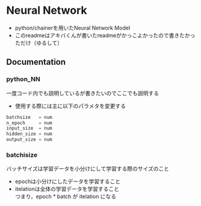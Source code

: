 Neural Network 
===
- python/chainerを用いたNeural Network Model
- このreadmeはアキバくんが書いたreadmeがかっこよかったので書きたかっただけ（ゆるして）

## Documentation
### python_NN
一度コード内でも説明しているが書きたいのでここでも説明する  

- 使用する際には主に以下のパラメタを変更する
```python
batchsize   = num
n_epoch     = num
input_size  = num
hidden_size = num
output_size = num
```
### batchisize
バッチサイズは学習データを小分けにして学習する際のサイズのこと  
- epochは小分けにしたデータを学習すること  
- itelationは全体の学習データを学習すること  
つまり，epoch * batch が itelation になる  
